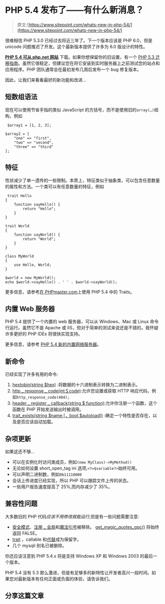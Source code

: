 # PHP 5.4 发布了——有什么新消息？

> 原文:[https://www.sitepoint.com/whats-new-in-php-54/](https://www.sitepoint.com/whats-new-in-php-54/)

很难相信 PHP 5.3.0 已经过去将近三年了。下一个版本应该是 PHP 6.0，但是 unicode 问题推迟了开发。这个最新版本提供了许多为 6.0 版设计的特性。

[**PHP 5.4 可从 php.net 网站**](http://docs.php.net/downloads.php) 下载。如果你想保留你的旧设置，有一个 [PHP 5.3 迁移指南](http://uk.php.net/migration54)。虽然它很稳定，但建议您在将它安装到实时服务器上之前测试您的站点和应用程序。PHP 团队通常会在最初发布几周后发布一个 bug 修复版本。

因此，让我们来看看最好的新功能和改进…

## 短数组语法

现在可以使用节省手指的类似 JavaScript 的方括号，而不是使用旧的`array(…)`结构，例如

```
 $array1 = [1, 2, 3];

$array2 = [
	"one" => "first",
	"two" => "second",
	"three" => "third"
]; 
```

## 特征

性状减少了单一遗传的一些限制。本质上，特征类似于抽象类，可以包含任意数量的属性和方法。一个类可以有任意数量的特征，例如

```
 trait Hello
{
    function sayHello() {
        return "Hello";
    }
}

trait World
{
    function sayWorld() {
        return "World";
    }
}

class MyWorld
{
    use Hello, World;
}

$world = new MyWorld();
echo $world->sayHello() . ' ' . $world->sayWorld(); 
```

更多信息，请参考[在 PHPmaster.com](https://www.sitepoint.com/using-traits-in-php-5-4/)上使用 PHP 5.4 中的 Traits。

## 内置 Web 服务器

PHP 5.4 提供了一个内置的 web 服务器，可以从 Windows、Mac 或 Linux 命令行运行。虽然它不是 Apache 或 IIS，但对于简单的测试来说还是不错的。我怀疑许多更好的 PHP IDEs 将很快实现支持。

更多信息，请参考 [PHP 5.4 新的内置网络服务器](https://www.sitepoint.com/php-54-web-server/)。

## 新命令

已经实现了许多有用的命令:

1.  [hextobin(string $hex)](http://uk.php.net/manual/en/function.hex2bin.php) :将数据的十六进制表示转换为二进制表示。
2.  [http _ response _ code(int＄code)](http://uk.php.net/manual/en/function.http-response-code.php):允许您设置或获取 HTTP 响应代码，例如`http_response_code(404);`
3.  [header _ register _ callback(string $ function)](http://uk.php.net/manual/en/function.header-register-callback.php):允许你注册一个函数，这个函数在 PHP 开始发送输出时被调用。
4.  [trait_exists(string $name [，bool $autoload])](http://uk.php.net/manual/en/function.trait-exists.php) :确定一个特性是否存在，以及是否应该自动加载。

## 杂项更新

如果这还不够…

*   可以在实例化时访问类成员，例如`(new MyClass)->MyMethod()`
*   无论如何设置 short_open_tag ini 选项,`<?=$variable?>`始终可用。
*   可以声明二进制数，例如`0b11110000`
*   会话上传进度已经实现，所以 PHP 可以跟踪文件上传的状态。
*   一些用户报告速度提高了 25%,而内存减少了 35%。

## 兼容性问题

大多数旧的 PHP 代码*应该不用修改就能运行*,但是有一些问题需要注意:

*   [安全模式](http://uk.php.net/manual/en/features.safe-mode.php)、[注册 _ 全局](http://uk.php.net/manual/en/ini.core.php#ini.register-globals)和[魔法引号](http://uk.php.net/manual/en/security.magicquotes.php)被移除。 [get_magic_quotes_gpc()](http://uk.php.net/manual/en/function.get-magic-quotes-gpc.php) 将始终返回 FALSE。
*   [trait](http://uk.php.net/manual/en/language.oop5.traits.php) ，callable 和[代替](http://uk.php.net/manual/en/language.oop5.traits.php)成为保留字。
*   几个 mysqli 别名已被删除。

你还应该注意到 PHP 5.4.x 将是支持 Windows XP 和 Windows 2003 的最后一个版本。

PHP 5.4 没有 5.3 那么激进，但是有足够多的新特性让开发者高兴一段时间。如果您对最新版本有任何正面或负面的体验，请告诉我们。

## 分享这篇文章